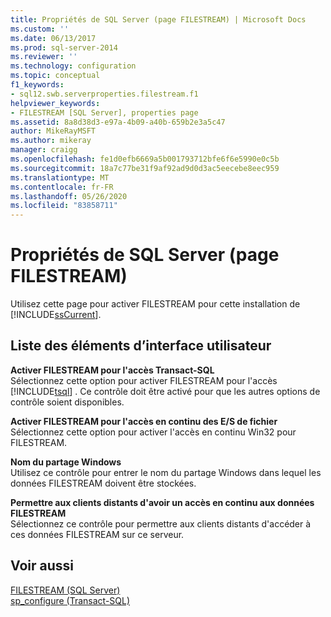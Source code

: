 ```yaml
---
title: Propriétés de SQL Server (page FILESTREAM) | Microsoft Docs
ms.custom: ''
ms.date: 06/13/2017
ms.prod: sql-server-2014
ms.reviewer: ''
ms.technology: configuration
ms.topic: conceptual
f1_keywords:
- sql12.swb.serverproperties.filestream.f1
helpviewer_keywords:
- FILESTREAM [SQL Server], properties page
ms.assetid: 8a8d38d3-e97a-4b09-a40b-659b2e3a5c47
author: MikeRayMSFT
ms.author: mikeray
manager: craigg
ms.openlocfilehash: fe1d0efb6669a5b001793712bfe6f6e5990e0c5b
ms.sourcegitcommit: 18a7c77be31f9af92ad9d0d3ac5eecebe8eec959
ms.translationtype: MT
ms.contentlocale: fr-FR
ms.lasthandoff: 05/26/2020
ms.locfileid: "83858711"
---
```

# <a name="sql-server-properties-filestream-page"></a>Propriétés de SQL Server (page FILESTREAM)
  Utilisez cette page pour activer FILESTREAM pour cette installation de [!INCLUDE[ssCurrent](../../includes/sscurrent-md.md)].  
  
## <a name="ui-element-list"></a>Liste des éléments d’interface utilisateur  
 **Activer FILESTREAM pour l'accès Transact-SQL**  
 Sélectionnez cette option pour activer FILESTREAM pour l'accès [!INCLUDE[tsql](../../includes/tsql-md.md)] . Ce contrôle doit être activé pour que les autres options de contrôle soient disponibles.  
  
 **Activer FILESTREAM pour l'accès en continu des E/S de fichier**  
 Sélectionnez cette option pour activer l'accès en continu Win32 pour FILESTREAM.  
  
 **Nom du partage Windows**  
 Utilisez ce contrôle pour entrer le nom du partage Windows dans lequel les données FILESTREAM doivent être stockées.  
  
 **Permettre aux clients distants d'avoir un accès en continu aux données FILESTREAM**  
 Sélectionnez ce contrôle pour permettre aux clients distants d'accéder à ces données FILESTREAM sur ce serveur.  
  
## <a name="see-also"></a>Voir aussi  
 [FILESTREAM &#40;SQL Server&#41;](../../relational-databases/blob/filestream-sql-server.md)   
 [sp_configure &#40;Transact-SQL&#41;](/sql/relational-databases/system-stored-procedures/sp-configure-transact-sql)  
  
  
